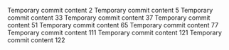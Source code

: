 Temporary commit content 2
Temporary commit content 5
Temporary commit content 33
Temporary commit content 37
Temporary commit content 51
Temporary commit content 65
Temporary commit content 77
Temporary commit content 111
Temporary commit content 121
Temporary commit content 122
